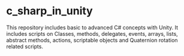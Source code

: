 # c_sharp_in_unity
This repository includes basic to advanced C# concepts with Unity.
It includes scripts on Classes, methods, delegates, events, arrays, lists, abstract methods, actions, scriptable objects and Quaternion rotation related scripts.


